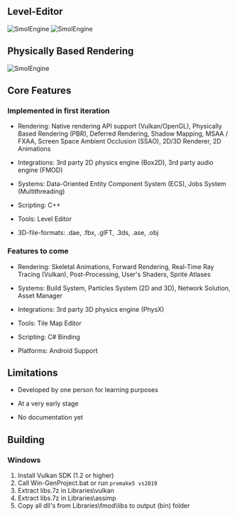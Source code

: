 ## Level-Editor
![SmolEngine](https://i.imgur.com/Is4pzSb.png)
![SmolEngine](https://i.imgur.com/vS3DiqW.png)
## Physically Based Rendering
![SmolEngine](https://i.imgur.com/848tYFm.png)

## Core Features

### Implemented in first iteration

- Rendering: Native rendering API support (Vulkan/OpenGL), Physically Based Rendering (PBR), 
  Deferred Rendering, Shadow Mapping, MSAA / FXAA,
  Screen Space Ambient Occlusion (SSAO), 2D/3D Renderer, 2D Animations
  
- Integrations: 3rd party 2D physics engine (Box2D), 3rd party audio engine (FMOD)

- Systems: Data-Oriented Entity Component System (ECS), Jobs System (Multithreading)

- Scripting: C++

- Tools: Level Editor

- 3D-file-formats: .dae, .fbx, .glFT, .3ds, .ase, .obj

### Features to come

- Rendering: Skeletal Animations, Forward Rendering, Real-Time Ray Tracing (Vulkan),
  Post-Processing, User's Shaders, Sprite Atlases

- Systems: Build System, Particles System (2D and 3D), Network Solution, Asset Manager
    
- Integrations: 3rd party 3D physics engine (PhysX)
  
- Tools: Tile Map Editor
  
- Scripting: C# Binding
  
- Platforms: Android Support

## Limitations

- Developed by one person for learning purposes

- At a very early stage

- No documentation yet

## Building
### Windows
1. Install Vulkan SDK (1.2 or higher)
2. Call Win-GenProject.bat or run ```premake5 vs2019```
3. Extract libs.7z in Libraries\vulkan
4. Extract libs.7z in Libraries\assimp
5. Copy all dll's from Libraries\fmod\libs to output (bin\) folder
